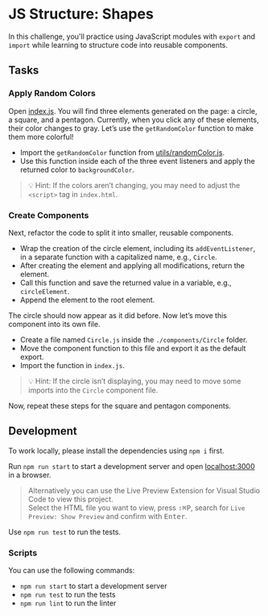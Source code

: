 # JS Structure: Shapes

In this challenge, you'll practice using JavaScript modules with `export` and `import` while learning to structure code into reusable components.

## Tasks

### Apply Random Colors

Open [index.js](./index.js). You will find three elements generated on the page: a circle, a square, and a pentagon. Currently, when you click any of these elements, their color changes to gray. Let’s use the `getRandomColor` function to make them more colorful!

- Import the `getRandomColor` function from [utils/randomColor.js](./utils/randomColor.js).
- Use this function inside each of the three event listeners and apply the returned color to `backgroundColor`.

> 💡 Hint: If the colors aren’t changing, you may need to adjust the `<script>` tag in `index.html`.

### Create Components

Next, refactor the code to split it into smaller, reusable components.

- Wrap the creation of the circle element, including its `addEventListener`, in a separate function with a capitalized name, e.g., `Circle`.
- After creating the element and applying all modifications, return the element.
- Call this function and save the returned value in a variable, e.g., `circleElement`.
- Append the element to the root element.

The circle should now appear as it did before. Now let’s move this component into its own file.

- Create a file named `Circle.js` inside the `./components/Circle` folder.
- Move the component function to this file and export it as the default export.
- Import the function in `index.js`.

> 💡 Hint: If the circle isn’t displaying, you may need to move some imports into the `Circle` component file.

Now, repeat these steps for the square and pentagon components.

## Development

To work locally, please install the dependencies using `npm i` first.

Run `npm run start` to start a development server and open [localhost:3000](http://localhost:3000) in a browser.

> Alternatively you can use the Live Preview Extension for Visual Studio Code to view this project.  
> Select the HTML file you want to view, press <kbd>⇧</kbd><kbd>⌘</kbd><kbd>P</kbd>, search for `Live Preview: Show Preview` and confirm with <kbd>Enter</kbd>.

Use `npm run test` to run the tests.

### Scripts

You can use the following commands:

- `npm run start` to start a development server
- `npm run test` to run the tests
- `npm run lint` to run the linter
